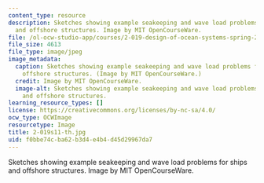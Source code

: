 ```yaml
---
content_type: resource
description: Sketches showing example seakeeping and wave load problems for ships
  and offshore structures. Image by MIT OpenCourseWare.
file: /ol-ocw-studio-app/courses/2-019-design-of-ocean-systems-spring-2011/f0bbe74cba62b3d4e4b4d45d29967da7_2-019s11-th.jpg
file_size: 4613
file_type: image/jpeg
image_metadata:
  caption: Sketches showing example seakeeping and wave load problems for ships and
    offshore structures. (Image by MIT OpenCourseWare.)
  credit: Image by MIT OpenCourseWare.
  image-alt: Sketches showing example seakeeping and wave load problems for ships
    and offshore structures.
learning_resource_types: []
license: https://creativecommons.org/licenses/by-nc-sa/4.0/
ocw_type: OCWImage
resourcetype: Image
title: 2-019s11-th.jpg
uid: f0bbe74c-ba62-b3d4-e4b4-d45d29967da7
---
```

Sketches showing example seakeeping and wave load problems for ships and offshore structures. Image by MIT OpenCourseWare.
